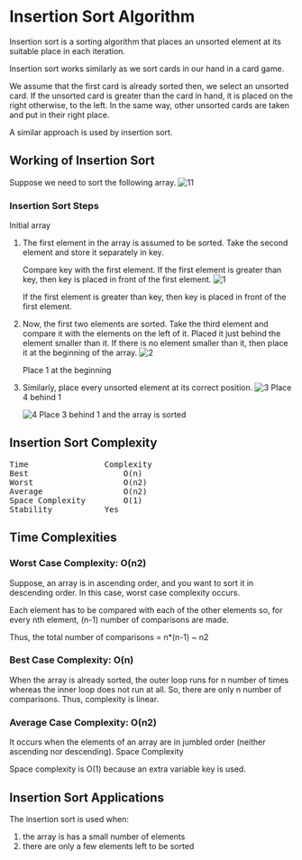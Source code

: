 # Insertion Sort Algorithm

Insertion sort is a sorting algorithm that places an unsorted element at its suitable place in each iteration.

Insertion sort works similarly as we sort cards in our hand in a card game.

We assume that the first card is already sorted then, we select an unsorted card. If the unsorted card is greater than the card in hand, it is placed on the right otherwise, to the left. In the same way, other unsorted cards are taken and put in their right place.

A similar approach is used by insertion sort.

## Working of Insertion Sort
Suppose we need to sort the following array.
![11](https://www.programiz.com/sites/tutorial2program/files/Frame%204_0.png)

### Insertion Sort Steps
Initial array
1.  The first element in the array is assumed to be sorted. Take the second element and store it separately in key.

    Compare key with the first element. If the first element is greater than key, then key is placed in front of the first element.
    ![1](https://www.programiz.com/sites/tutorial2program/files/Insertion-sort-0_1.png)


    If the first element is greater than key, then key is placed in front of the first element.

2.  Now, the first two elements are sorted.
    Take the third element and compare it with the elements on the left of it. Placed it just behind the element smaller than it. If there is no element smaller than it, then place it at the beginning of the array.
    ![2](https://www.programiz.com/sites/tutorial2program/files/Insertion-sort-1_1.png)


    Place 1 at the beginning

3.  Similarly, place every unsorted element at its correct position.
    ![3](https://www.programiz.com/sites/tutorial2program/files/Insertion-sort-2_2.png)
    Place 4 behind 1


    ![4](https://www.programiz.com/sites/tutorial2program/files/Insertion-sort-3_2.png)
    Place 3 behind 1 and the array is sorted



## Insertion Sort Complexity
<pre>
Time                Complexity	 
Best	                O(n)
Worst	                O(n2)
Average	                O(n2)
Space Complexity    	O(1)
Stability	        Yes
</pre>

## Time Complexities

### Worst Case Complexity: O(n2)
Suppose, an array is in ascending order, and you want to sort it in descending order. In this case, worst case complexity occurs.

Each element has to be compared with each of the other elements so, for every nth element, (n-1) number of comparisons are made.

Thus, the total number of comparisons = n*(n-1) ~ n2
### Best Case Complexity: O(n)
When the array is already sorted, the outer loop runs for n number of times whereas the inner loop does not run at all. So, there are only n number of comparisons. Thus, complexity is linear.
### Average Case Complexity: O(n2)
It occurs when the elements of an array are in jumbled order (neither ascending nor descending).
Space Complexity

Space complexity is O(1) because an extra variable key is used.

## Insertion Sort Applications
The insertion sort is used when:

1. the array is has a small number of elements
2. there are only a few elements left to be sorted
